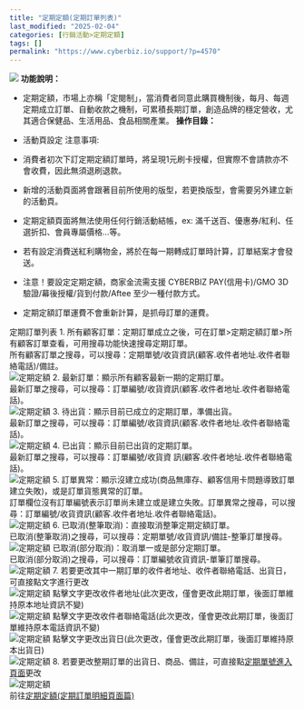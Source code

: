 ```yaml
---
title: "定期定額(定期訂單列表)"
last_modified: "2025-02-04"
categories: [行銷活動>定期定額]
tags: []
permalink: "https://www.cyberbiz.io/support/?p=4570"
---
```


![](https://www.cyberbiz.io/support/wp-content/uploads/2021/08/企業版.png)
**功能說明：**  

* 定期定額，市場上亦稱「定閱制」，當消費者同意此購買機制後，每月、每週定期成立訂單、自動收款之機制，可累積長期訂單，創造品牌的穩定營收，尤其適合保健品、生活用品、食品相關產業。
**操作目錄：**

* 活動頁設定
注意事項:  

* 消費者初次下訂定期定額訂單時，將呈現1元刷卡授權，但實際不會請款亦不會收費，因此無須退刷退款。
* 新增的活動頁面將會跟著目前所使用的版型，若更換版型，會需要另外建立新的活動頁。
* 定期定額頁面將無法使用任何行銷活動結帳，ex: 滿千送百、優惠券/紅利、任選折扣、會員專屬價格...等。
* 若有設定消費送紅利購物金，將於在每一期轉成訂單時計算，訂單結案才會發送。
* 注意！要設定定期定額，商家金流需支援 CYBERBIZ PAY(信用卡)/GMO 3D驗證/幕後授權/貨到付款/Aftee 至少一種付款方式。
* 定期定額訂單運費不會重新計算，是抓母訂單的運費。

定期訂單列表 1\. 所有顧客訂單：定期訂單成立之後，可在訂單>定期定額訂單>所有顧客訂單查看，可用搜尋功能快速搜尋定期訂單。  
所有顧客訂單之搜尋，可以搜尋：定期單號/收貨資訊(顧客.收件者地址.收件者聯絡電話)/備註。  
![定期定額](https://www.cyberbiz.co/support/wp-content/uploads/2019/11/定期定額new-14.png) 2\. 最新訂單：顯示所有顧客最新一期的定期訂單。  
最新訂單之搜尋，可以搜尋：訂單編號/收貨資訊(顧客.收件者地址.收件者聯絡電話)。  
![定期定額](https://www.cyberbiz.co/support/wp-content/uploads/2019/11/定期定額new-15.png) 3\. 待出貨：顯示目前已成立的定期訂單，準備出貨。  
最新訂單之搜尋，可以搜尋：訂單編號/收貨資訊(顧客.收件者地址.收件者聯絡電話)。  
![定期定額](https://www.cyberbiz.co/support/wp-content/uploads/2019/11/定期定額new-16.png) 4\. 已出貨：顯示目前已出貨的定期訂單。  
最新訂單之搜尋，可以搜尋：訂單編號/收貨資 訊(顧客.收件者地址.收件者聯絡電話)。  
![定期定額](https://www.cyberbiz.co/support/wp-content/uploads/2019/11/定期定額new-17.png) 5\.
訂單異常：顯示沒建立成功(商品無庫存、顧客信用卡問題導致訂單建立失敗)，或是訂單貨態異常的訂單。  
訂單欄位沒有訂單編號表示訂單尚未建立或是建立失敗。訂單異常之搜尋，可以搜尋：訂單編號/收貨資訊(顧客.收件者地址.收件者聯絡電話)。  
![定期定額](https://www.cyberbiz.co/support/wp-content/uploads/2019/11/定期定額new-18.png) 6\. 已取消(整筆取消)：直接取消整筆定期定額訂單。  
已取消(整筆取消)之搜尋，可以搜尋：定期單號/收貨資訊/備註-整筆訂單搜尋。  
![定期定額](https://www.cyberbiz.co/support/wp-content/uploads/2019/11/定期定額new-19.png) 已取消(部分取消)：取消單一或是部分定期訂單。  
已取消(部分取消)之搜尋，可以搜尋：訂單編號收貨資訊-單筆訂單搜尋。  
![定期定額](https://www.cyberbiz.co/support/wp-content/uploads/2019/11/定期定額new-20.png) 7\.
若要更改其中一期訂單的收件者地址、收件者聯絡電話、出貨日，可直接點文字進行更改  
![定期定額](https://www.cyberbiz.co/support/wp-content/uploads/2019/11/定期定額new-21.png)
點擊文字更改收件者地址(此次更改，僅會更改此期訂單，後面訂單維持原本地址資訊不變)  
![定期定額](https://www.cyberbiz.co/support/wp-content/uploads/2019/11/定期定額new-22.png)
點擊文字更改收件者聯絡電話(此次更改，僅會更改此期訂單，後面訂單維持原本電話資訊不變)  
![定期定額](https://www.cyberbiz.co/support/wp-content/uploads/2019/11/定期定額new-23.png) 點擊文字更改出貨日(此次更改，僅會更改此期訂單，後面訂單維持原本出貨日)  
![定期定額](https://www.cyberbiz.co/support/wp-content/uploads/2019/11/定期定額new-24.png) 8\.
若要更改整期訂單的出貨日、商品、備註，可直接點[定期單號進入頁面](https://www.cyberbiz.co/support/?p=6824)更改  
![定期定額](https://www.cyberbiz.co/support/wp-content/uploads/2019/11/定期定額new-25.png)  
前往[定期定額(定期訂單明細頁面篇)](https://www.cyberbiz.co/support/?p=6824)  

